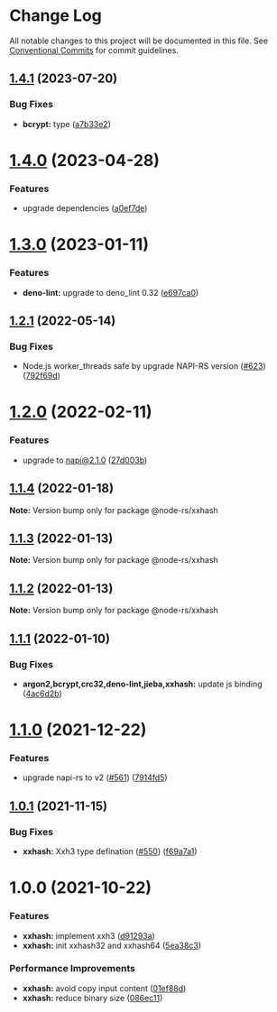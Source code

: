 # Change Log

All notable changes to this project will be documented in this file.
See [Conventional Commits](https://conventionalcommits.org) for commit guidelines.

## [1.4.1](https://github.com/napi-rs/node-rs/compare/@node-rs/xxhash@1.4.0...@node-rs/xxhash@1.4.1) (2023-07-20)

### Bug Fixes

- **bcrypt:** type ([a7b33e2](https://github.com/napi-rs/node-rs/commit/a7b33e2e9eee498a25bea34d6d95930d91aa7fd7))

# [1.4.0](https://github.com/napi-rs/node-rs/compare/@node-rs/xxhash@1.3.0...@node-rs/xxhash@1.4.0) (2023-04-28)

### Features

- upgrade dependencies ([a0ef7de](https://github.com/napi-rs/node-rs/commit/a0ef7deb79e15dbe860c02fca21bc00dbc80de00))

# [1.3.0](https://github.com/napi-rs/node-rs/compare/@node-rs/xxhash@1.2.1...@node-rs/xxhash@1.3.0) (2023-01-11)

### Features

- **deno-lint:** upgrade to deno_lint 0.32 ([e697ca0](https://github.com/napi-rs/node-rs/commit/e697ca0879e53a2dccf68e263a053122cb4835af))

## [1.2.1](https://github.com/napi-rs/node-rs/compare/@node-rs/xxhash@1.2.0...@node-rs/xxhash@1.2.1) (2022-05-14)

### Bug Fixes

- Node.js worker_threads safe by upgrade NAPI-RS version ([#623](https://github.com/napi-rs/node-rs/issues/623)) ([792f69d](https://github.com/napi-rs/node-rs/commit/792f69d7ac1055947ac47c8049f16c863d3a0ad8))

# [1.2.0](https://github.com/napi-rs/node-rs/compare/@node-rs/xxhash@1.1.4...@node-rs/xxhash@1.2.0) (2022-02-11)

### Features

- upgrade to napi@2.1.0 ([27d003b](https://github.com/napi-rs/node-rs/commit/27d003b28919ff5f499abe1d4bbd77cc5afb930d))

## [1.1.4](https://github.com/napi-rs/node-rs/compare/@node-rs/xxhash@1.1.3...@node-rs/xxhash@1.1.4) (2022-01-18)

**Note:** Version bump only for package @node-rs/xxhash

## [1.1.3](https://github.com/napi-rs/node-rs/compare/@node-rs/xxhash@1.1.2...@node-rs/xxhash@1.1.3) (2022-01-13)

**Note:** Version bump only for package @node-rs/xxhash

## [1.1.2](https://github.com/napi-rs/node-rs/compare/@node-rs/xxhash@1.1.1...@node-rs/xxhash@1.1.2) (2022-01-13)

**Note:** Version bump only for package @node-rs/xxhash

## [1.1.1](https://github.com/napi-rs/node-rs/compare/@node-rs/xxhash@1.1.0...@node-rs/xxhash@1.1.1) (2022-01-10)

### Bug Fixes

- **argon2,bcrypt,crc32,deno-lint,jieba,xxhash:** update js binding ([4ac6d2b](https://github.com/napi-rs/node-rs/commit/4ac6d2b9e9072a63216d05b47c92d3725b5b36f4))

# [1.1.0](https://github.com/napi-rs/node-rs/compare/@node-rs/xxhash@1.0.1...@node-rs/xxhash@1.1.0) (2021-12-22)

### Features

- upgrade napi-rs to v2 ([#561](https://github.com/napi-rs/node-rs/issues/561)) ([7914fd5](https://github.com/napi-rs/node-rs/commit/7914fd526b03b0bb22d06cfd18024ae41206040f))

## [1.0.1](https://github.com/napi-rs/node-rs/compare/@node-rs/xxhash@1.0.0...@node-rs/xxhash@1.0.1) (2021-11-15)

### Bug Fixes

- **xxhash:** Xxh3 type defination ([#550](https://github.com/napi-rs/node-rs/issues/550)) ([f69a7a1](https://github.com/napi-rs/node-rs/commit/f69a7a1723bf2d71c4d0c1be3039c72614b39df5))

# 1.0.0 (2021-10-22)

### Features

- **xxhash:** implement xxh3 ([d91293a](https://github.com/napi-rs/node-rs/commit/d91293a675042298b0c5d84e396eadc63916b53a))
- **xxhash:** init xxhash32 and xxhash64 ([5ea38c3](https://github.com/napi-rs/node-rs/commit/5ea38c3bfd9b178f1fa3bc0d2c0ff2f60eae807b))

### Performance Improvements

- **xxhash:** avoid copy input content ([01ef88d](https://github.com/napi-rs/node-rs/commit/01ef88d8295501e8c6dc2ff8647dbe9bf83c05d4))
- **xxhash:** reduce binary size ([086ec11](https://github.com/napi-rs/node-rs/commit/086ec1132885da89ccc07cdf3a9f7708868313c0))
